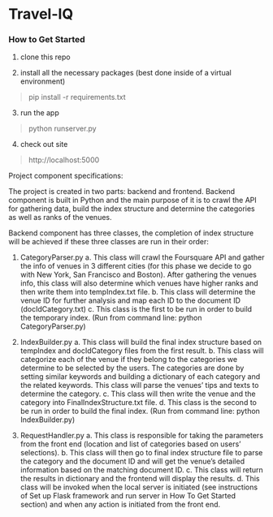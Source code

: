 # Travel-IQ

### How to Get Started

1. clone this repo

2. install all the necessary packages (best done inside of a virtual environment)
> pip install -r requirements.txt

3. run the app
> python runserver.py

4. check out site
> http://localhost:5000


Project component specifications:

The project is created in two parts: backend and frontend. Backend component is built in Python and the main purpose of it is to crawl the API for gathering data, build the index structure and determine the categories as well as ranks of the venues. 

Backend component has three classes, the completion of index structure will be achieved if these three classes are run in their order:

1. CategoryParser.py
  a. This class will crawl the Foursquare API and gather the info of venues in 3 different cities (for this phase we decide to go with New York, San Francisco and Boston). After gathering the venues info, this class will also determine which venues have higher ranks and then write them into tempIndex.txt file.
  b. This class will determine the venue ID for further analysis and map each ID to the document ID (docIdCategory.txt)
  c. This class is the first to be run in order to build the temporary index. (Run from command line: python CategoryParser.py)

2. IndexBuilder.py
  a. This class will build the final index structure based on tempIndex and docIdCategory files from the first result. 
  b. This class will categorize each of the venue if they belong to the categories we determine to be selected by the users. The categories are done by setting similar keywords and building a dictionary of each category and the related keywords. This class will parse the venues’ tips and texts to determine the category.
  c. This class will then write the venue and the category into FinalIndexStructure.txt file.
  d. This class is the second to be run in order to build the final index. (Run from command line: python IndexBuilder.py)

3. RequestHandler.py
  a. This class is responsible for taking the parameters from the front end (location and list of categories based on users’ selections).
  b. This class will then go to final index structure file to parse the category and the document ID and will get the venue’s detailed information based on the matching document ID. 
  c. This class will return the results in dictionary and the frontend will display the results.
  d. This class will be invoked when the local server is initiated (see instructions of Set up Flask framework and run server in How To Get Started section) and when any action is initiated from the front end. 



